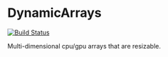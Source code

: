 # DynamicArrays

[![Build Status](https://travis-ci.org/denizyuret/DynamicArrays.jl.svg?branch=master)](https://travis-ci.org/denizyuret/DynamicArrays.jl)

Multi-dimensional cpu/gpu arrays that are resizable.
